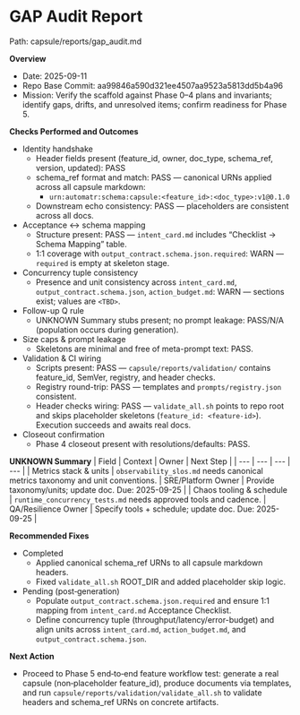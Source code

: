 # GAP Audit Report

Path: capsule/reports/gap_audit.md

**Overview**
- Date: 2025-09-11
- Repo Base Commit: aa99846a590d321ee4507aa9523a5813dd5b4a96
- Mission: Verify the scaffold against Phase 0–4 plans and invariants; identify gaps, drifts, and unresolved items; confirm readiness for Phase 5.

**Checks Performed and Outcomes**
- Identity handshake
  - Header fields present (feature_id, owner, doc_type, schema_ref, version, updated): PASS
  - schema_ref format and match: PASS — canonical URNs applied across all capsule markdown:
    - `urn:automatr:schema:capsule:<feature_id>:<doc_type>:v1@0.1.0`
  - Downstream echo consistency: PASS — placeholders are consistent across all docs.
- Acceptance ↔ schema mapping
  - Structure present: PASS — `intent_card.md` includes “Checklist → Schema Mapping” table.
  - 1:1 coverage with `output_contract.schema.json.required`: WARN — `required` is empty at skeleton stage.
- Concurrency tuple consistency
  - Presence and unit consistency across `intent_card.md`, `output_contract.schema.json`, `action_budget.md`: WARN — sections exist; values are `<TBD>`.
- Follow-up Q rule
  - UNKNOWN Summary stubs present; no prompt leakage: PASS/N/A (population occurs during generation).
- Size caps & prompt leakage
  - Skeletons are minimal and free of meta-prompt text: PASS.
- Validation & CI wiring
  - Scripts present: PASS — `capsule/reports/validation/` contains feature_id, SemVer, registry, and header checks.
  - Registry round-trip: PASS — templates and `prompts/registry.json` consistent.
  - Header checks wiring: PASS — `validate_all.sh` points to repo root and skips placeholder skeletons (`feature_id: <feature-id>`). Execution succeeds and awaits real docs.
- Closeout confirmation
  - Phase 4 closeout present with resolutions/defaults: PASS.

**UNKNOWN Summary**
| Field | Context | Owner | Next Step |
| --- | --- | --- | --- |
| Metrics stack & units | `observability_slos.md` needs canonical metrics taxonomy and unit conventions. | SRE/Platform Owner | Provide taxonomy/units; update doc. Due: 2025-09-25 |
| Chaos tooling & schedule | `runtime_concurrency_tests.md` needs approved tools and cadence. | QA/Resilience Owner | Specify tools + schedule; update doc. Due: 2025-09-25 |

**Recommended Fixes**
- Completed
  - Applied canonical schema_ref URNs to all capsule markdown headers.
  - Fixed `validate_all.sh` ROOT_DIR and added placeholder skip logic.
- Pending (post‑generation)
  - Populate `output_contract.schema.json.required` and ensure 1:1 mapping from `intent_card.md` Acceptance Checklist.
  - Define concurrency tuple (throughput/latency/error-budget) and align units across `intent_card.md`, `action_budget.md`, and `output_contract.schema.json`.

**Next Action**
- Proceed to Phase 5 end‑to‑end feature workflow test: generate a real capsule (non‑placeholder feature_id), produce documents via templates, and run `capsule/reports/validation/validate_all.sh` to validate headers and schema_ref URNs on concrete artifacts.

